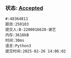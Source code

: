 ### 状态: [Accepted](http://dsbpython.openjudge.cn/dspythonbook/solution/48364811)
```
#:48364811
题目:250103
提交人:B-2200016628-谢艺
内存:3616kB
时间:30ms
语言:Python3
提交时间:2025-02-26 14:06:02
```
